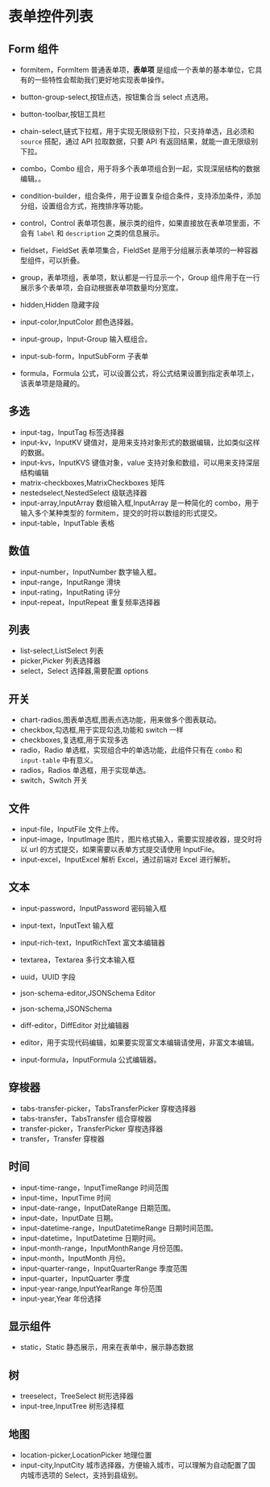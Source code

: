 # 表单控件列表

## Form 组件

- formitem，FormItem 普通表单项，**表单项** 是组成一个表单的基本单位，它具有的一些特性会帮助我们更好地实现表单操作。

- button-group-select,按钮点选，按钮集合当 select 点选用。

- button-toolbar,按钮工具栏

- chain-select,链式下拉框，用于实现无限级别下拉，只支持单选，且必须和 `source` 搭配，通过 API 拉取数据，只要 API 有返回结果，就能一直无限级别下拉。

- combo，Combo 组合，用于将多个表单项组合到一起，实现深层结构的数据编辑。。

- condition-builder，组合条件，用于设置复杂组合条件，支持添加条件，添加分组，设置组合方式，拖拽排序等功能。
- control，Control 表单项包裹，展示类的组件，如果直接放在表单项里面，不会有 `label` 和 `description` 之类的信息展示。

- fieldset，FieldSet 表单项集合，FieldSet 是用于分组展示表单项的一种容器型组件，可以折叠。
- group，表单项组，表单项，默认都是一行显示一个，Group 组件用于在一行展示多个表单项，会自动根据表单项数量均分宽度。

- hidden,Hidden 隐藏字段
- input-color,InputColor 颜色选择器。
- input-group，Input-Group 输入框组合。
- input-sub-form，InputSubForm 子表单
- formula，Formula 公式，可以设置公式，将公式结果设置到指定表单项上，该表单项是隐藏的。

## 多选

- input-tag，InputTag 标签选择器
- input-kv，InputKV 键值对，是用来支持对象形式的数据编辑，比如类似这样的数据。
- input-kvs，InputKVS 键值对象，value 支持对象和数组，可以用来支持深层结构编辑
- matrix-checkboxes,MatrixCheckboxes 矩阵
- nestedselect,NestedSelect 级联选择器
- input-array,InputArray 数组输入框,InputArray 是一种简化的 combo，用于输入多个某种类型的 formitem，提交的时将以数组的形式提交。
- input-table，InputTable 表格

## 数值

- input-number，InputNumber 数字输入框。
- input-range，InputRange 滑块
- input-rating，InputRating 评分
- input-repeat，InputRepeat 重复频率选择器

## 列表

- list-select,ListSelect 列表
- picker,Picker 列表选择器
- select，Select 选择器,需要配置 options

## 开关

- chart-radios,图表单选框,图表点选功能，用来做多个图表联动。
- checkbox,勾选框,用于实现勾选,功能和 switch 一样
- checkboxes,复选框,用于实现多选
- radio，Radio 单选框，实现组合中的单选功能，此组件只有在 `combo` 和 `input-table` 中有意义。
- radios，Radios 单选框，用于实现单选。
- switch，Switch 开关

## 文件

- input-file，InputFile 文件上传。
- input-image，InputImage 图片，图片格式输入，需要实现接收器，提交时将以 url 的方式提交，如果需要以表单方式提交请使用 InputFile。
- input-excel，InputExcel 解析 Excel，通过前端对 Excel 进行解析。

## 文本

- input-password，InputPassword 密码输入框
- input-text，InputText 输入框
- input-rich-text，InputRichText 富文本编辑器
- textarea，Textarea 多行文本输入框
- uuid，UUID 字段

- json-schema-editor,JSONSchema Editor
- json-schema,JSONSchema

- diff-editor，DiffEditor 对比编辑器
- editor，用于实现代码编辑，如果要实现富文本编辑请使用，非富文本编辑。
- input-formula，InputFormula 公式编辑器。

## 穿梭器

- tabs-transfer-picker，TabsTransferPicker 穿梭选择器
- tabs-transfer，TabsTransfer 组合穿梭器
- transfer-picker，TransferPicker 穿梭选择器
- transfer，Transfer 穿梭器

## 时间

- input-time-range，InputTimeRange 时间范围
- input-time，InputTime 时间
- input-date-range，InputDateRange 日期范围。
- input-date，InputDate 日期。
- input-datetime-range，InputDatetimeRange 日期时间范围。
- input-datetime，InputDatetime 日期时间。
- input-month-range，InputMonthRange 月份范围。
- input-month，InputMonth 月份。
- input-quarter-range，InputQuarterRange 季度范围
- input-quarter，InputQuarter 季度
- input-year-range,InputYearRange 年份范围
- input-year,Year 年份选择

## 显示组件

- static，Static 静态展示，用来在表单中，展示静态数据

## 树

- treeselect，TreeSelect 树形选择器
- input-tree,InputTree 树形选择框

## 地图

- location-picker,LocationPicker 地理位置
- input-city,InputCity 城市选择器，方便输入城市，可以理解为自动配置了国内城市选项的 Select，支持到县级别。
